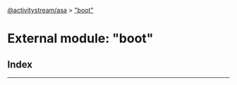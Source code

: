 [@activitystream/asa](../README.md) > ["boot"](../modules/_boot_.md)

# External module: "boot"

## Index

---

